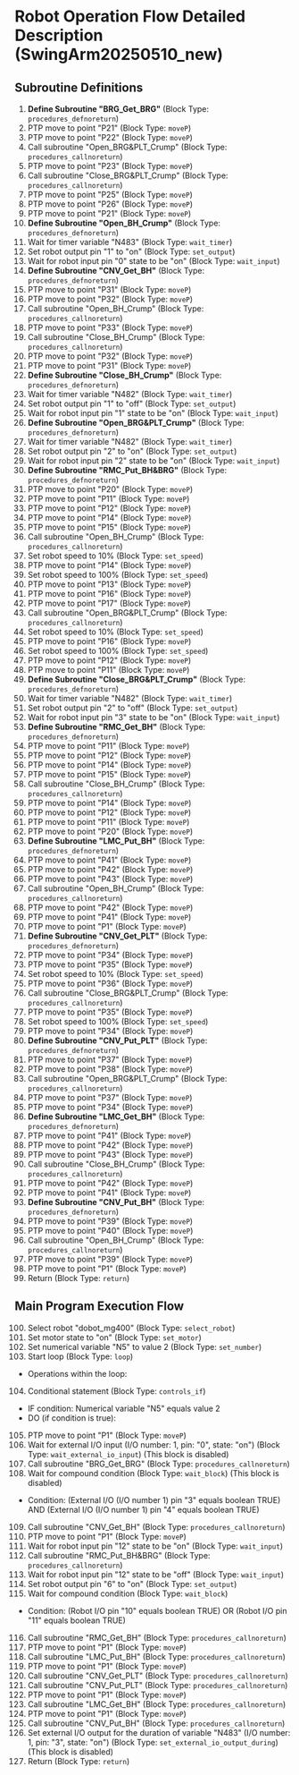 # Robot Operation Flow Detailed Description (SwingArm20250510_new)

## Subroutine Definitions

1. **Define Subroutine "BRG_Get_BRG"** (Block Type: `procedures_defnoreturn`)
2. PTP move to point "P21" (Block Type: `moveP`)
3. PTP move to point "P22" (Block Type: `moveP`)
4. Call subroutine "Open_BRG&PLT_Crump" (Block Type: `procedures_callnoreturn`)
5. PTP move to point "P23" (Block Type: `moveP`)
6. Call subroutine "Close_BRG&PLT_Crump" (Block Type: `procedures_callnoreturn`)
7. PTP move to point "P25" (Block Type: `moveP`)
8. PTP move to point "P26" (Block Type: `moveP`)
9. PTP move to point "P21" (Block Type: `moveP`)
10. **Define Subroutine "Open_BH_Crump"** (Block Type: `procedures_defnoreturn`)
11. Wait for timer variable "N483" (Block Type: `wait_timer`)
12. Set robot output pin "1" to "on" (Block Type: `set_output`)
13. Wait for robot input pin "0" state to be "on" (Block Type: `wait_input`)
14. **Define Subroutine "CNV_Get_BH"** (Block Type: `procedures_defnoreturn`)
15. PTP move to point "P31" (Block Type: `moveP`)
16. PTP move to point "P32" (Block Type: `moveP`)
17. Call subroutine "Open_BH_Crump" (Block Type: `procedures_callnoreturn`)
18. PTP move to point "P33" (Block Type: `moveP`)
19. Call subroutine "Close_BH_Crump" (Block Type: `procedures_callnoreturn`)
20. PTP move to point "P32" (Block Type: `moveP`)
21. PTP move to point "P31" (Block Type: `moveP`)
22. **Define Subroutine "Close_BH_Crump"** (Block Type: `procedures_defnoreturn`)
23. Wait for timer variable "N482" (Block Type: `wait_timer`)
24. Set robot output pin "1" to "off" (Block Type: `set_output`)
25. Wait for robot input pin "1" state to be "on" (Block Type: `wait_input`)
26. **Define Subroutine "Open_BRG&PLT_Crump"** (Block Type: `procedures_defnoreturn`)
27. Wait for timer variable "N482" (Block Type: `wait_timer`)
28. Set robot output pin "2" to "on" (Block Type: `set_output`)
29. Wait for robot input pin "2" state to be "on" (Block Type: `wait_input`)
30. **Define Subroutine "RMC_Put_BH&BRG"** (Block Type: `procedures_defnoreturn`)
31. PTP move to point "P20" (Block Type: `moveP`)
32. PTP move to point "P11" (Block Type: `moveP`)
33. PTP move to point "P12" (Block Type: `moveP`)
34. PTP move to point "P14" (Block Type: `moveP`)
35. PTP move to point "P15" (Block Type: `moveP`)
36. Call subroutine "Open_BH_Crump" (Block Type: `procedures_callnoreturn`)
37. Set robot speed to 10% (Block Type: `set_speed`)
38. PTP move to point "P14" (Block Type: `moveP`)
39. Set robot speed to 100% (Block Type: `set_speed`)
40. PTP move to point "P13" (Block Type: `moveP`)
41. PTP move to point "P16" (Block Type: `moveP`)
42. PTP move to point "P17" (Block Type: `moveP`)
43. Call subroutine "Open_BRG&PLT_Crump" (Block Type: `procedures_callnoreturn`)
44. Set robot speed to 10% (Block Type: `set_speed`)
45. PTP move to point "P16" (Block Type: `moveP`)
46. Set robot speed to 100% (Block Type: `set_speed`)
47. PTP move to point "P12" (Block Type: `moveP`)
48. PTP move to point "P11" (Block Type: `moveP`)
49. **Define Subroutine "Close_BRG&PLT_Crump"** (Block Type: `procedures_defnoreturn`)
50. Wait for timer variable "N482" (Block Type: `wait_timer`)
51. Set robot output pin "2" to "off" (Block Type: `set_output`)
52. Wait for robot input pin "3" state to be "on" (Block Type: `wait_input`)
53. **Define Subroutine "RMC_Get_BH"** (Block Type: `procedures_defnoreturn`)
54. PTP move to point "P11" (Block Type: `moveP`)
55. PTP move to point "P12" (Block Type: `moveP`)
56. PTP move to point "P14" (Block Type: `moveP`)
57. PTP move to point "P15" (Block Type: `moveP`)
58. Call subroutine "Close_BH_Crump" (Block Type: `procedures_callnoreturn`)
59. PTP move to point "P14" (Block Type: `moveP`)
60. PTP move to point "P12" (Block Type: `moveP`)
61. PTP move to point "P11" (Block Type: `moveP`)
62. PTP move to point "P20" (Block Type: `moveP`)
63. **Define Subroutine "LMC_Put_BH"** (Block Type: `procedures_defnoreturn`)
64. PTP move to point "P41" (Block Type: `moveP`)
65. PTP move to point "P42" (Block Type: `moveP`)
66. PTP move to point "P43" (Block Type: `moveP`)
67. Call subroutine "Open_BH_Crump" (Block Type: `procedures_callnoreturn`)
68. PTP move to point "P42" (Block Type: `moveP`)
69. PTP move to point "P41" (Block Type: `moveP`)
70. PTP move to point "P1" (Block Type: `moveP`)
71. **Define Subroutine "CNV_Get_PLT"** (Block Type: `procedures_defnoreturn`)
72. PTP move to point "P34" (Block Type: `moveP`)
73. PTP move to point "P35" (Block Type: `moveP`)
74. Set robot speed to 10% (Block Type: `set_speed`)
75. PTP move to point "P36" (Block Type: `moveP`)
76. Call subroutine "Close_BRG&PLT_Crump" (Block Type: `procedures_callnoreturn`)
77. PTP move to point "P35" (Block Type: `moveP`)
78. Set robot speed to 100% (Block Type: `set_speed`)
79. PTP move to point "P34" (Block Type: `moveP`)
80. **Define Subroutine "CNV_Put_PLT"** (Block Type: `procedures_defnoreturn`)
81. PTP move to point "P37" (Block Type: `moveP`)
82. PTP move to point "P38" (Block Type: `moveP`)
83. Call subroutine "Open_BRG&PLT_Crump" (Block Type: `procedures_callnoreturn`)
84. PTP move to point "P37" (Block Type: `moveP`)
85. PTP move to point "P34" (Block Type: `moveP`)
86. **Define Subroutine "LMC_Get_BH"** (Block Type: `procedures_defnoreturn`)
87. PTP move to point "P41" (Block Type: `moveP`)
88. PTP move to point "P42" (Block Type: `moveP`)
89. PTP move to point "P43" (Block Type: `moveP`)
90. Call subroutine "Close_BH_Crump" (Block Type: `procedures_callnoreturn`)
91. PTP move to point "P42" (Block Type: `moveP`)
92. PTP move to point "P41" (Block Type: `moveP`)
93. **Define Subroutine "CNV_Put_BH"** (Block Type: `procedures_defnoreturn`)
94. PTP move to point "P39" (Block Type: `moveP`)
95. PTP move to point "P40" (Block Type: `moveP`)
96. Call subroutine "Open_BH_Crump" (Block Type: `procedures_callnoreturn`)
97. PTP move to point "P39" (Block Type: `moveP`)
98. PTP move to point "P1" (Block Type: `moveP`)
99. Return (Block Type: `return`)

## Main Program Execution Flow

100. Select robot "dobot_mg400" (Block Type: `select_robot`)
101. Set motor state to "on" (Block Type: `set_motor`)
102. Set numerical variable "N5" to value 2 (Block Type: `set_number`)
103. Start loop (Block Type: `loop`)

- Operations within the loop:

104. Conditional statement (Block Type: `controls_if`)

- IF condition: Numerical variable "N5" equals value 2
- DO (if condition is true):

105. PTP move to point "P1" (Block Type: `moveP`)
106. Wait for external I/O input (I/O number: 1, pin: "0", state: "on") (Block Type: `wait_external_io_input`) (This block is disabled)
107. Call subroutine "BRG_Get_BRG" (Block Type: `procedures_callnoreturn`)
108. Wait for compound condition (Block Type: `wait_block`) (This block is disabled)

- Condition: (External I/O (I/O number 1) pin "3" equals boolean TRUE) AND (External I/O (I/O number 1) pin "4" equals boolean TRUE)

109. Call subroutine "CNV_Get_BH" (Block Type: `procedures_callnoreturn`)
110. PTP move to point "P1" (Block Type: `moveP`)
111. Wait for robot input pin "12" state to be "on" (Block Type: `wait_input`)
112. Call subroutine "RMC_Put_BH&BRG" (Block Type: `procedures_callnoreturn`)
113. Wait for robot input pin "12" state to be "off" (Block Type: `wait_input`)
114. Set robot output pin "6" to "on" (Block Type: `set_output`)
115. Wait for compound condition (Block Type: `wait_block`)

- Condition: (Robot I/O pin "10" equals boolean TRUE) OR (Robot I/O pin "11" equals boolean TRUE)

116. Call subroutine "RMC_Get_BH" (Block Type: `procedures_callnoreturn`)
117. PTP move to point "P1" (Block Type: `moveP`)
118. Call subroutine "LMC_Put_BH" (Block Type: `procedures_callnoreturn`)
119. PTP move to point "P1" (Block Type: `moveP`)
120. Call subroutine "CNV_Get_PLT" (Block Type: `procedures_callnoreturn`)
121. Call subroutine "CNV_Put_PLT" (Block Type: `procedures_callnoreturn`)
122. PTP move to point "P1" (Block Type: `moveP`)
123. Call subroutine "LMC_Get_BH" (Block Type: `procedures_callnoreturn`)
124. PTP move to point "P1" (Block Type: `moveP`)
125. Call subroutine "CNV_Put_BH" (Block Type: `procedures_callnoreturn`)
126. Set external I/O output for the duration of variable "N483" (I/O number: 1, pin: "3", state: "on") (Block Type: `set_external_io_output_during`) (This block is disabled)
127. Return (Block Type: `return`)
